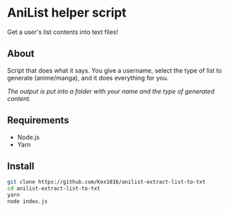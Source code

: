 # AniList helper script
Get a user's list contents into text files!

## About

Script that does what it says. You give a username, select the type of list to generate (anime/manga), and it does everything for you.

*The output is put into a folder with your name and the type of generated content.*

## Requirements

- Node.js
- Yarn

## Install

```sh
git clone https://github.com/Kex1016/anilist-extract-list-to-txt
cd anilist-extract-list-to-txt
yarn
node index.js
```
